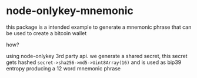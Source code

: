 # node-onlykey-mnemonic

this package is a intended example to generate a mnemonic phrase that can be used to create a bitcoin wallet 

how?

using node-onlykey 3rd party api. we generate a shared secret, this secret gets hashed `secret->sha256->md5->Uint8Array(16)` and is used as bip39 entropy producing a 12 word mnemonic phrase


